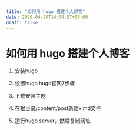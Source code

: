 ```yaml
---
title: "如何用 hugo 搭建个人博客"
date: 2020-04-20T14:04:57+08:00
draft: false
---
```



# 如何用 hugo 搭建个人博客

1. 安装hugo
2. 设置hugo 
   hugo官网7步骤

3. 下载安装主题
4. 在根目录/content/post新建x.md文件
5. 运行hugo server，然后复制网址